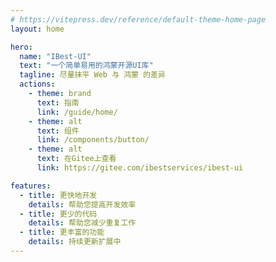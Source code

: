 ```yaml
---
# https://vitepress.dev/reference/default-theme-home-page
layout: home

hero:
  name: "IBest-UI"
  text: "一个简单易用的鸿蒙开源UI库"
  tagline: 尽量抹平 Web 与 鸿蒙 的差异
  actions:
    - theme: brand
      text: 指南
      link: /guide/home/
    - theme: alt
      text: 组件
      link: /components/button/
    - theme: alt
      text: 在Gitee上查看
      link: https://gitee.com/ibestservices/ibest-ui

features:
  - title: 更快地开发
    details: 帮助您提高开发效率
  - title: 更少的代码
    details: 帮助您减少重复工作
  - title: 更丰富的功能
    details: 持续更新扩展中
---
```

